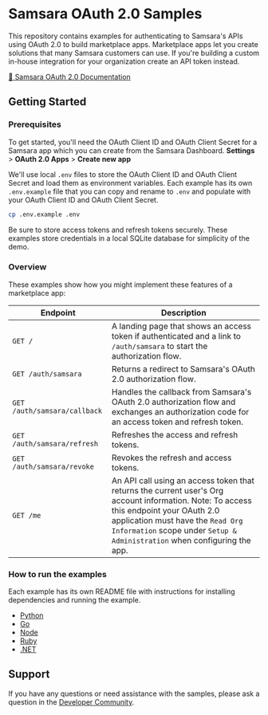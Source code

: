 # Samsara OAuth 2.0 Samples

This repository contains examples for authenticating to Samsara's APIs using OAuth 2.0 to build marketplace apps. Marketplace apps let you create solutions that many Samsara customers can use. If you're building a custom in-house integration for your organization create an API token instead.

[📘 Samsara OAuth 2.0 Documentation](https://developers.samsara.com/docs/oauth-20)

## Getting Started

### Prerequisites

To get started, you'll need the OAuth Client ID and OAuth Client Secret for a Samsara app which you can create from the Samsara Dashboard. **Settings** > **OAuth 2.0 Apps** > **Create new app**

We'll use local `.env` files to store the OAuth Client ID and OAuth Client Secret and load them as environment variables. Each example has its own `.env.example` file that you can copy and rename to `.env` and populate with your OAuth Client ID and OAuth Client Secret.

```sh
cp .env.example .env
```

Be sure to store access tokens and refresh tokens securely. These examples store credentials in a local SQLite database for simplicity of the demo.

### Overview

These examples show how you might implement these features of a marketplace app:

| Endpoint | Description |
| -------- | ----------- |
| `GET /` | A landing page that shows an access token if authenticated and a link to `/auth/samsara` to start the authorization flow. |
| `GET /auth/samsara` | Returns a redirect to Samsara's OAuth 2.0 authorization flow. |
| `GET /auth/samsara/callback` | Handles the callback from Samsara's OAuth 2.0 authorization flow and exchanges an authorization code for an access token and refresh token. |
| `GET /auth/samsara/refresh` | Refreshes the access and refresh tokens. |
| `GET /auth/samsara/revoke` | Revokes the refresh and access tokens. |
| `GET /me` | An API call using an access token that returns the current user's Org account information. Note: To access this endpoint your OAuth 2.0 application must have the `Read Org Information` scope under `Setup & Administration` when configuring the app. |

### How to run the examples

Each example has its own README file with instructions for installing dependencies and running the example.

- [Python](python/README.md)
- [Go](go/README.md)
- [Node](node/README.md)
- [Ruby](ruby/README.md)
- [.NET](dotnet/README.md)

## Support

If you have any questions or need assistance with the samples, please ask a question in the [Developer Community](https://developers.samsara.com/discuss).
